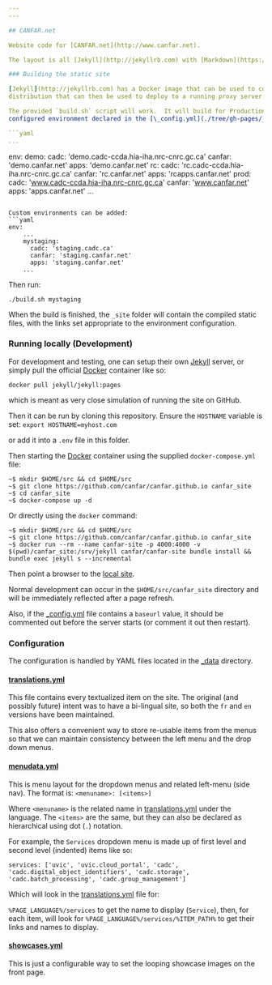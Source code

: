 ```yaml
---
---

## CANFAR.net

Website code for [CANFAR.net](http://www.canfar.net).

The layout is all [Jekyll](http://jekyllrb.com) with [Markdown](https://daringfireball.net/projects/markdown/basics).

### Building the static site

[Jekyll](http://jekyllrb.com) has a Docker image that can be used to compile the site's source into a static
distribution that can then be used to deploy to a running proxy server.

The provided `build.sh` script will work.  It will build for Production by default, but can be used to build to any
configured environment declared in the [\_config.yml](./tree/gh-pages/_config.yml) file.  It is currently configured for `demo`, `rc`, and `prod` (Default):

```yaml
...
```

env:
    demo:
        cadc: 'demo.cadc-ccda.hia-iha.nrc-cnrc.gc.ca'
        canfar: 'demo.canfar.net'
        apps: 'demo.canfar.net'
    rc:
        cadc: 'rc.cadc-ccda.hia-iha.nrc-cnrc.gc.ca'
        canfar: 'rc.canfar.net'
        apps: 'rcapps.canfar.net'
    prod:
        cadc: 'www.cadc-ccda.hia-iha.nrc-cnrc.gc.ca'
        canfar: 'www.canfar.net'
        apps: 'apps.canfar.net'
...
```

Custom environments can be added:
```yaml
env:
    ...
    mystaging:
      cadc: 'staging.cadc.ca'
      canfar: 'staging.canfar.net'
      apps: 'staging.canfar.net'
    ...
```

Then run:

`./build.sh mystaging`

When the build is finished, the `_site` folder will contain the compiled static files, with the links set appropriate to the environment configuration.


### Running locally (Development)

For development and testing, one can setup their own [Jekyll](http://jekyllrb.com)
server, or simply pull the official [Docker](http://www.docker.com)
container like so:

`docker pull jekyll/jekyll:pages`

which is meant as very close simulation of running the site on GitHub.

Then it can be run by cloning this repository. Ensure the `HOSTNAME` variable is set:
`export HOSTNAME=myhost.com`

or add it into a `.env` file in this folder.

Then starting the [Docker](http://www.docker.com) container using the supplied `docker-compose.yml` file:

```
~$ mkdir $HOME/src && cd $HOME/src
~$ git clone https://github.com/canfar/canfar.github.io canfar_site
~$ cd canfar_site
~$ docker-compose up -d
```

Or directly using the `docker` command:

```
~$ mkdir $HOME/src && cd $HOME/src
~$ git clone https://github.com/canfar/canfar.github.io canfar_site
~$ docker run --rm --name canfar-site -p 4000:4000 -v $(pwd)/canfar_site:/srv/jekyll canfar/canfar-site bundle install && bundle exec jekyll s --incremental
```

Then point a browser to the [local site](http://localhost:4000/).

Normal development can occur in the `$HOME/src/canfar_site` directory
and will be immediately reflected after a page refresh.

Also, if the [\_config.yml](./tree/gh-pages/_config.yml) file contains a
`baseurl` value, it should be commented out before the server starts
(or comment it out then restart).

### Configuration

The configuration is handled by YAML files located in the [\_data](./tree/gh-pages/_data) directory.

#### [translations.yml](./tree/gh-pages/_data/translations.yml)

This file contains every textualized item on the site. The original
(and possibly future) intent was to have a bi-lingual site, so both the
`fr` and `en` versions have been maintained.

This also offers a convenient way to store re-usable items from the menus so that we can maintain consistency between the left menu and the drop down menus.

#### [menudata.yml](./tree/gh-pages/_data/menudata.yml)

This is menu layout for the dropdown menus and related left-menu (side nav).
The format is:
`<menuname>: [<items>]`

Where `<menuname>` is the related name in [translations.yml](./tree/gh-pages/_data/translations.yml) under the language.
The `<items>` are the same, but they can also be declared as hierarchical using dot (`.`) notation.

For example, the `Services` dropdown menu is made up of first level and second level (indented) items like so:

`services: ['uvic', 'uvic.cloud_portal', 'cadc', 'cadc.digital_object_identifiers', 'cadc.storage', 'cadc.batch_processing', 'cadc.group_management']`

Which will look in the [translations.yml](./tree/gh-pages/_data/translations.yml) file for:

`%PAGE_LANGUAGE%/services` to get the name to display (`Service`), then, for each item, will look for `%PAGE_LANGUAGE%/services/%ITEM_PATH%` to get their links and names to display.

#### [showcases.yml](./tree/gh-pages/_data/showcases.yml)

This is just a configurable way to set the looping showcase images on the front page.
